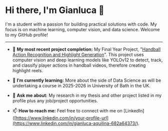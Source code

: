 # Hi there, I'm Gianluca 👋

I'm a student with a passion for building practical solutions with code. My focus is on machine learning, computer vision, and data science. Welcome to my GitHub profile!

---

- 🔭 **My most recent project completion:** My Final Year Project, "[Handball Action Recognition and Highlight Generation](https://github.com/GianUOM/Gianluca-Aquilina-348904L-Thesis)". This project uses computer vision and deep learning models like YOLOv12 to detect, track, and classify player actions in handball videos, therefore creating highlight reels.

- 🌱 **I’m currently learning:** More about the side of Data Science as will be undertaking a course in 2025-2026 in University of Bath in the UK.

- 💬 **Ask me about:** My research in my thesis and other project listed in my profile plus any job/project opportunities.

- 📫 **How to reach me:** Feel free to connect with me on [LinkedIn]([https://www.linkedin.com/in/your-profile-url](https://www.linkedin.com/in/gianluca-aquilina-682a64373/).



